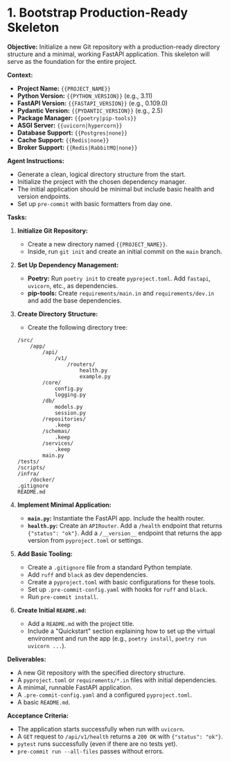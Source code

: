 # 1. Bootstrap Production-Ready Skeleton

**Objective:**
Initialize a new Git repository with a production-ready directory structure and a minimal, working FastAPI application. This skeleton will serve as the foundation for the entire project.

**Context:**
- **Project Name:** `{{PROJECT_NAME}}`
- **Python Version:** `{{PYTHON_VERSION}}` (e.g., 3.11)
- **FastAPI Version:** `{{FASTAPI_VERSION}}` (e.g., 0.109.0)
- **Pydantic Version:** `{{PYDANTIC_VERSION}}` (e.g., 2.5)
- **Package Manager:** `{{poetry|pip-tools}}`
- **ASGI Server:** `{{uvicorn|hypercorn}}`
- **Database Support:** `{{Postgres|none}}`
- **Cache Support:** `{{Redis|none}}`
- **Broker Support:** `{{Redis|RabbitMQ|none}}`

**Agent Instructions:**
-   Generate a clean, logical directory structure from the start.
-   Initialize the project with the chosen dependency manager.
-   The initial application should be minimal but include basic health and version endpoints.
-   Set up `pre-commit` with basic formatters from day one.

**Tasks:**

1.  **Initialize Git Repository:**
    -   Create a new directory named `{{PROJECT_NAME}}`.
    -   Inside, run `git init` and create an initial commit on the `main` branch.

2.  **Set Up Dependency Management:**
    -   **Poetry:** Run `poetry init` to create `pyproject.toml`. Add `fastapi`, `uvicorn`, etc., as dependencies.
    -   **pip-tools:** Create `requirements/main.in` and `requirements/dev.in` and add the base dependencies.

3.  **Create Directory Structure:**
    -   Create the following directory tree:
      ```
      /src/
          /app/
              /api/
                  /v1/
                      /routers/
                          health.py
                          example.py
              /core/
                  config.py
                  logging.py
              /db/
                  models.py
                  session.py
              /repositories/
                  .keep
              /schemas/
                  .keep
              /services/
                  .keep
              main.py
      /tests/
      /scripts/
      /infra/
          /docker/
      .gitignore
      README.md
      ```

4.  **Implement Minimal Application:**
    -   **`main.py`:** Instantiate the FastAPI app. Include the health router.
    -   **`health.py`:** Create an `APIRouter`. Add a `/health` endpoint that returns `{"status": "ok"}`. Add a `/__version__` endpoint that returns the app version from `pyproject.toml` or settings.

5.  **Add Basic Tooling:**
    -   Create a `.gitignore` file from a standard Python template.
    -   Add `ruff` and `black` as dev dependencies.
    -   Create a `pyproject.toml` with basic configurations for these tools.
    -   Set up `.pre-commit-config.yaml` with hooks for `ruff` and `black`.
    -   Run `pre-commit install`.

6.  **Create Initial `README.md`:**
    -   Add a `README.md` with the project title.
    -   Include a "Quickstart" section explaining how to set up the virtual environment and run the app (e.g., `poetry install`, `poetry run uvicorn ...`).

**Deliverables:**
-   A new Git repository with the specified directory structure.
-   A `pyproject.toml` or `requirements/*.in` files with initial dependencies.
-   A minimal, runnable FastAPI application.
-   A `.pre-commit-config.yaml` and a configured `pyproject.toml`.
-   A basic `README.md`.

**Acceptance Criteria:**
-   The application starts successfully when run with `uvicorn`.
-   A `GET` request to `/api/v1/health` returns a `200 OK` with `{"status": "ok"}`.
-   `pytest` runs successfully (even if there are no tests yet).
-   `pre-commit run --all-files` passes without errors.

